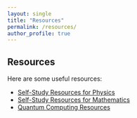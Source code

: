 ```yaml
---
layout: single
title: "Resources"
permalink: /resources/
author_profile: true
---
```


## Resources

Here are some useful resources:

- [Self-Study Resources for Physics](/resources/physics_resources/)
- [Self-Study Resources for Mathematics](/resources/math_resources/)
- [Quantum Computing Resources](/resources/quantum_resources/)
